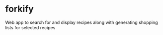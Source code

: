 # forkify
Web app to search for and display recipes along with generating shopping lists for selected recipes
